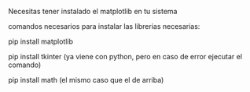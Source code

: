 Necesitas tener instalado el matplotlib en tu sistema

comandos necesarios para instalar las librerias necesarias:





pip install matplotlib






pip install tkinter (ya viene con python, pero en caso de error ejecutar el comando)




pip install math (el mismo caso que el de arriba)
